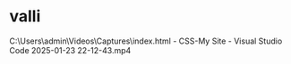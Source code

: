 # valli
C:\Users\admin\Videos\Captures\index.html - CSS-My Site - Visual Studio Code 2025-01-23 22-12-43.mp4
